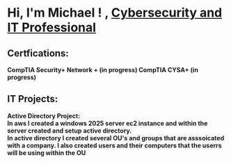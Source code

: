  <h1>Hi, I'm  Michael ! , <a href=https://www.linkedin.com/in/michael-lauretta-a2534011a//">Cybersecurity and IT Professional</a> 


 <h2> Certfications:</h2>

 <b> CompTIA Security+<b>
  <b> Network + (in progress)<b>
 <b>  CompTIA CYSA+ (in progress)


<h2>  IT  Projects:</h2>

<b> Active Directory Project:</b>
 <br> In aws I created a windows 2025 server ec2 instance and within the server created and setup active directory.<br>
   In active directory I created several  OU's  and groups that are asssoicated with a company. 
   I also created users and their computers that the userrs will be using  within the OU <br> 
   










